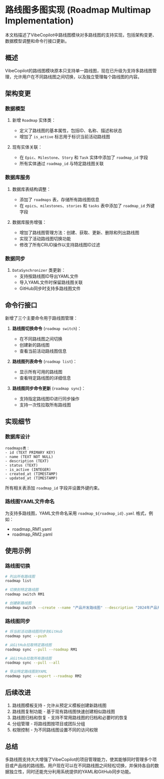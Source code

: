# 路线图多图实现 (Roadmap Multimap Implementation)

本文档描述了VibeCopilot中路线图模块对多路线图的支持实现，包括架构变更、数据模型调整和命令行接口更新。

## 概述

VibeCopilot的路线图模块原本只支持单一路线图，现在已升级为支持多路线图管理，允许用户在不同路线图之间切换，以及独立管理每个路线图的内容。

## 架构变更

### 数据模型

1. 新增 `Roadmap` 实体类：
   - 定义了路线图的基本属性，包括ID、名称、描述和状态
   - 增加了 `is_active` 标志用于标识当前活动路线图

2. 现有实体关联：
   - 在 `Epic`、`Milestone`、`Story` 和 `Task` 实体中添加了 `roadmap_id` 字段
   - 所有实体通过 `roadmap_id` 与特定路线图关联

### 数据库服务

1. 数据库表结构调整：
   - 添加了 `roadmaps` 表，存储所有路线图信息
   - 在 `epics`、`milestones`、`stories` 和 `tasks` 表中添加了 `roadmap_id` 外键字段

2. 数据库服务增强：
   - 增加了路线图管理方法：创建、获取、更新、删除和列出路线图
   - 实现了活动路线图切换功能
   - 修改了所有CRUD操作以支持路线图ID过滤

### 数据同步

1. `DataSynchronizer` 类更新：
   - 支持按路线图ID导出YAML文件
   - 导入YAML文件时保留路线图关联
   - GitHub同步时支持多路线图文件

## 命令行接口

新增了三个主要命令用于路线图管理：

1. **路线图切换命令** (`roadmap switch`)：
   - 在不同路线图之间切换
   - 创建新的路线图
   - 查看当前活动路线图信息

2. **路线图列表命令** (`roadmap list`)：
   - 显示所有可用的路线图
   - 查看特定路线图的详细信息

3. **路线图同步命令更新** (`roadmap sync`)：
   - 支持指定路线图ID进行同步操作
   - 支持一次性拉取所有路线图

## 实现细节

### 数据库设计

```
roadmaps表：
- id (TEXT PRIMARY KEY)
- name (TEXT NOT NULL)
- description (TEXT)
- status (TEXT)
- is_active (INTEGER)
- created_at (TIMESTAMP)
- updated_at (TIMESTAMP)
```

所有相关表添加 `roadmap_id` 字段并设置外键约束。

### 路线图YAML文件命名

为支持多路线图，YAML文件命名采用 `roadmap_${roadmap_id}.yaml` 格式，例如：

- roadmap_RM1.yaml
- roadmap_RM2.yaml

## 使用示例

### 路线图切换

```bash
# 列出所有路线图
roadmap list

# 切换到特定路线图
roadmap switch RM1

# 创建新路线图
roadmap switch --create --name "产品开发路线图" --description "2024年产品开发计划"
```

### 路线图同步

```bash
# 将当前活动路线图同步到GitHub
roadmap sync --push

# 从GitHub拉取特定路线图
roadmap sync --pull --roadmap RM1

# 从GitHub拉取所有路线图
roadmap sync --pull --all

# 导出特定路线图到YAML
roadmap sync --export --roadmap RM2
```

## 后续改进

1. 路线图模板支持 - 允许从预定义模板创建新路线图
2. 路线图复制功能 - 基于现有路线图快速创建相似路线图
3. 路线图归档和恢复 - 支持不常用路线图的归档和必要时的恢复
4. 分组管理 - 将路线图按项目或团队分组
5. 权限控制 - 为不同路线图设置不同的访问权限

## 总结

多路线图支持大大增强了VibeCopilot的项目管理能力，使其能够同时管理多个项目或产品线的路线图。用户现在可以在不同路线图之间轻松切换，并保持各自的数据独立性，同时还能充分利用系统提供的YAML和GitHub同步功能。
